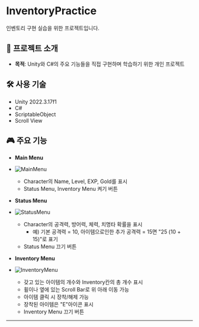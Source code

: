 # InventoryPractice
인벤토리 구현 실습을 위한 프로젝트입니다.

## 📌 프로젝트 소개

- **목적**: Unity와 C#의 주요 기능들을 직접 구현하며 학습하기 위한 개인 프로젝트

## 🛠️ 사용 기술

- Unity 2022.3.17f1
- C#
- ScriptableObject
- Scroll View

## 🎮 주요 기능

- **Main Menu**
- ![MainMenu](https://github.com/user-attachments/assets/717d8571-d07b-464e-8452-fe5e2b2a59f1)

  - Character의 Name, Level, EXP, Gold를 표시
  - Status Menu, Inventory Menu 켜기 버튼

- **Status Menu**
- ![StatusMenu](https://github.com/user-attachments/assets/35d7c389-64cd-44af-8a4b-d276368c4768)

  - Character의 공격력, 방어력, 체력, 치명타 확률을 표시
    - 예) 기본 공격력 = 10, 아이템으로인한 추가 공격력 = 15면 "25 (10 + 15)"로 표기
  - Status Menu 끄기 버튼

- **Inventory Menu**
- ![InventoryMenu](https://github.com/user-attachments/assets/bd06c0d4-429a-4979-88f4-7c4321493e5d)

  - 갖고 있는 아이템의 개수와 Inventory칸의 총 개수 표시
  - 휠이나 옆에 있는 Scroll Bar로 위 아래 이동 가능
  - 아이템 클릭 시 장착/해제 가능
  - 장착된 아이템은 "E"아이콘 표시
  - Inventory Menu 끄기 버튼

---
